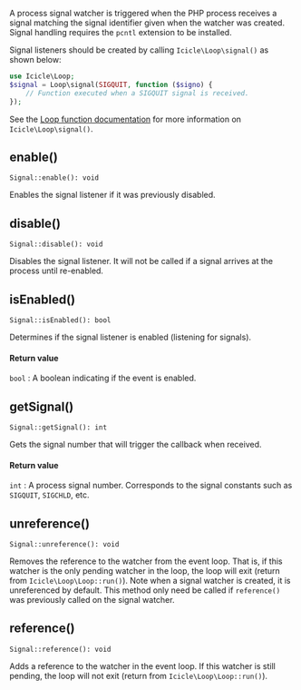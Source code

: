 A process signal watcher is triggered when the PHP process receives a signal matching the signal identifier given when the watcher was created. Signal handling requires the `pcntl` extension to be installed.

Signal listeners should be created by calling `Icicle\Loop\signal()` as shown below:

```php
use Icicle\Loop;
$signal = Loop\signal(SIGQUIT, function ($signo) {
    // Function executed when a SIGQUIT signal is received.
});
```

See the [Loop function documentation](index.md#signal) for more information on `Icicle\Loop\signal()`.


## enable()

    Signal::enable(): void

Enables the signal listener if it was previously disabled.


## disable()

    Signal::disable(): void

Disables the signal listener. It will not be called if a signal arrives at the process until re-enabled.


## isEnabled()

    Signal::isEnabled(): bool

Determines if the signal listener is enabled (listening for signals).

#### Return value
`bool`
:   A boolean indicating if the event is enabled.


## getSignal()

    Signal::getSignal(): int

Gets the signal number that will trigger the callback when received.

#### Return value
`int`
:   A process signal number. Corresponds to the signal constants such as `SIGQUIT`, `SIGCHLD`, etc.


## unreference()

    Signal::unreference(): void

Removes the reference to the watcher from the event loop. That is, if this watcher is the only pending watcher in the loop, the loop will exit (return from `Icicle\Loop\Loop::run()`). Note when a signal watcher is created, it is unreferenced by default. This method only need be called if `reference()` was previously called on the signal watcher.


## reference()

    Signal::reference(): void

Adds a reference to the watcher in the event loop. If this watcher is still pending, the loop will not exit (return from `Icicle\Loop\Loop::run()`).
